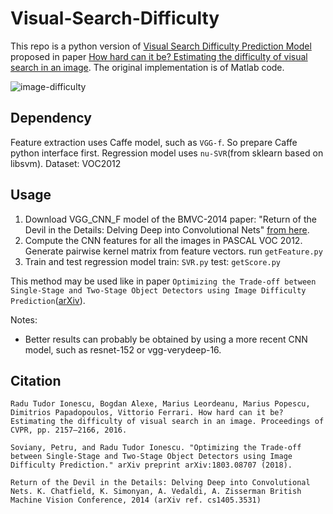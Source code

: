 # Visual-Search-Difficulty

This repo is a python version of [Visual Search Difficulty Prediction Model](http://image-difficulty.herokuapp.com/) proposed in paper [How hard can it be? Estimating the difficulty of visual search in an image](http://calvin.inf.ed.ac.uk/wp-content/uploads/Publications/ionescu16cvpr.pdf). The original implementation is of Matlab code.

![image-difficulty](http://image-difficulty.herokuapp.com/PredictedScoresSorted_refined2.png)

## Dependency

Feature extraction uses Caffe model, such as `VGG-f`.  So prepare Caffe python interface first.
Regression model uses `nu-SVR`(from sklearn based on libsvm).
Dataset: VOC2012

## Usage

1. Download VGG_CNN_F model of the BMVC-2014 paper: "Return of the Devil in the Details: Delving Deep into Convolutional Nets" [from here](https://gist.github.com/ksimonyan/a32c9063ec8e1118221a#file-readme-md).
2. Compute the CNN features for all the images in PASCAL VOC 2012. Generate pairwise kernel matrix from feature vectors. run `getFeature.py`
3. Train and test regression model
	train: `SVR.py` 
	test: `getScore.py`

This method may be used like in paper `Optimizing the Trade-off between Single-Stage and Two-Stage Object Detectors using Image Difficulty Prediction`([arXiv](https://arxiv.org/abs/1803.08707)).

 Notes:
 * Better results can probably be obtained by using a more recent CNN model, such as resnet-152 or vgg-verydeep-16.

## Citation

	Radu Tudor Ionescu, Bogdan Alexe, Marius Leordeanu, Marius Popescu, Dimitrios Papadopoulos, Vittorio Ferrari. How hard can it be? Estimating the difficulty of visual search in an image. Proceedings of CVPR, pp. 2157–2166, 2016.
	
	Soviany, Petru, and Radu Tudor Ionescu. "Optimizing the Trade-off between Single-Stage and Two-Stage Object Detectors using Image Difficulty Prediction." arXiv preprint arXiv:1803.08707 (2018).
	
	Return of the Devil in the Details: Delving Deep into Convolutional Nets. K. Chatfield, K. Simonyan, A. Vedaldi, A. Zisserman British Machine Vision Conference, 2014 (arXiv ref. cs1405.3531)


